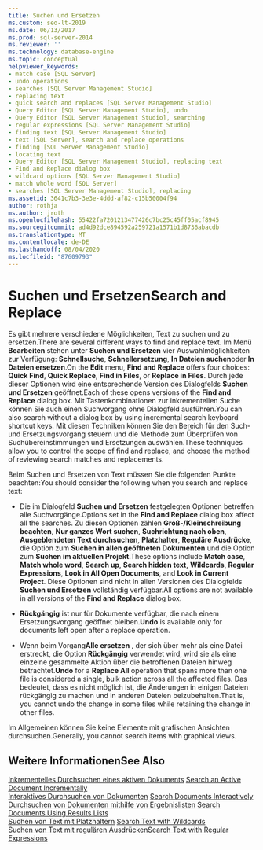 ```yaml
---
title: Suchen und Ersetzen
ms.custom: seo-lt-2019
ms.date: 06/13/2017
ms.prod: sql-server-2014
ms.reviewer: ''
ms.technology: database-engine
ms.topic: conceptual
helpviewer_keywords:
- match case [SQL Server]
- undo operations
- searches [SQL Server Management Studio]
- replacing text
- quick search and replaces [SQL Server Management Studio]
- Query Editor [SQL Server Management Studio], undo
- Query Editor [SQL Server Management Studio], searching
- regular expressions [SQL Server Management Studio]
- finding text [SQL Server Management Studio]
- text [SQL Server], search and replace operations
- finding [SQL Server Management Studio]
- locating text
- Query Editor [SQL Server Management Studio], replacing text
- Find and Replace dialog box
- wildcard options [SQL Server Management Studio]
- match whole word [SQL Server]
- searches [SQL Server Management Studio], replacing
ms.assetid: 3641c7b3-3e3e-4ddd-af82-c15b50004f94
author: rothja
ms.author: jroth
ms.openlocfilehash: 55422fa7201213477426c7bc25c45ff05acf8945
ms.sourcegitcommit: ad4d92dce894592a259721a1571b1d8736abacdb
ms.translationtype: MT
ms.contentlocale: de-DE
ms.lasthandoff: 08/04/2020
ms.locfileid: "87609793"
---
```

# <a name="search-and-replace"></a><span data-ttu-id="1997e-102">Suchen und Ersetzen</span><span class="sxs-lookup"><span data-stu-id="1997e-102">Search and Replace</span></span>
  <span data-ttu-id="1997e-103">Es gibt mehrere verschiedene Möglichkeiten, Text zu suchen und zu ersetzen.</span><span class="sxs-lookup"><span data-stu-id="1997e-103">There are several different ways to find and replace text.</span></span> <span data-ttu-id="1997e-104">Im Menü **Bearbeiten** stehen unter **Suchen und Ersetzen** vier Auswahlmöglichkeiten zur Verfügung: **Schnellsuche**, **Schnellersetzung**, **In Dateien suchen**oder **In Dateien ersetzen**.</span><span class="sxs-lookup"><span data-stu-id="1997e-104">On the **Edit** menu, **Find and Replace** offers four choices: **Quick Find**, **Quick Replace**, **Find in Files**, or **Replace in Files**.</span></span> <span data-ttu-id="1997e-105">Durch jede dieser Optionen wird eine entsprechende Version des Dialogfelds **Suchen und Ersetzen** geöffnet.</span><span class="sxs-lookup"><span data-stu-id="1997e-105">Each of these opens versions of the **Find and Replace** dialog box.</span></span> <span data-ttu-id="1997e-106">Mit Tastenkombinationen zur inkrementellen Suche können Sie auch einen Suchvorgang ohne Dialogfeld ausführen.</span><span class="sxs-lookup"><span data-stu-id="1997e-106">You can also search without a dialog box by using incremental search keyboard shortcut keys.</span></span> <span data-ttu-id="1997e-107">Mit diesen Techniken können Sie den Bereich für den Such- und Ersetzungsvorgang steuern und die Methode zum Überprüfen von Suchübereinstimmungen und Ersetzungen auswählen.</span><span class="sxs-lookup"><span data-stu-id="1997e-107">These techniques allow you to control the scope of find and replace, and choose the method of reviewing search matches and replacements.</span></span>  
  
 <span data-ttu-id="1997e-108">Beim Suchen und Ersetzen von Text müssen Sie die folgenden Punkte beachten:</span><span class="sxs-lookup"><span data-stu-id="1997e-108">You should consider the following when you search and replace text:</span></span>  
  
-   <span data-ttu-id="1997e-109">Die im Dialogfeld **Suchen und Ersetzen** festgelegten Optionen betreffen alle Suchvorgänge.</span><span class="sxs-lookup"><span data-stu-id="1997e-109">Options set in the **Find and Replace** dialog box affect all the searches.</span></span> <span data-ttu-id="1997e-110">Zu diesen Optionen zählen **Groß-/Kleinschreibung beachten**, **Nur ganzes Wort suchen**, **Suchrichtung nach oben**, **Ausgeblendeten Text durchsuchen**, **Platzhalter**, **Reguläre Ausdrücke**, die Option zum **Suchen in allen geöffneten Dokumenten** und die Option zum **Suchen im aktuellen Projekt**.</span><span class="sxs-lookup"><span data-stu-id="1997e-110">These options include **Match case**, **Match whole word**, **Search up**, **Search hidden text**, **Wildcards**, **Regular Expressions**, **Look in All Open Documents**, and **Look in Current Project**.</span></span> <span data-ttu-id="1997e-111">Diese Optionen sind nicht in allen Versionen des Dialogfelds **Suchen und Ersetzen** vollständig verfügbar.</span><span class="sxs-lookup"><span data-stu-id="1997e-111">All options are not available in all versions of the **Find and Replace** dialog box.</span></span>  
  
-   <span data-ttu-id="1997e-112">**Rückgängig** ist nur für Dokumente verfügbar, die nach einem Ersetzungsvorgang geöffnet bleiben.</span><span class="sxs-lookup"><span data-stu-id="1997e-112">**Undo** is available only for documents left open after a replace operation.</span></span>  
  
-   <span data-ttu-id="1997e-113">Wenn beim Vorgang**Alle ersetzen** , der sich über mehr als eine Datei erstreckt, die Option **Rückgängig** verwendet wird, wird sie als eine einzelne gesammelte Aktion über die betroffenen Dateien hinweg betrachtet.</span><span class="sxs-lookup"><span data-stu-id="1997e-113">**Undo** for a **Replace All** operation that spans more than one file is considered a single, bulk action across all the affected files.</span></span> <span data-ttu-id="1997e-114">Das bedeutet, dass es nicht möglich ist, die Änderungen in einigen Dateien rückgängig zu machen und in anderen Dateien beizubehalten.</span><span class="sxs-lookup"><span data-stu-id="1997e-114">That is, you cannot undo the change in some files while retaining the change in other files.</span></span>  
  
 <span data-ttu-id="1997e-115">Im Allgemeinen können Sie keine Elemente mit grafischen Ansichten durchsuchen.</span><span class="sxs-lookup"><span data-stu-id="1997e-115">Generally, you cannot search items with graphical views.</span></span>  
  
## <a name="see-also"></a><span data-ttu-id="1997e-116">Weitere Informationen</span><span class="sxs-lookup"><span data-stu-id="1997e-116">See Also</span></span>  
 <span data-ttu-id="1997e-117">[Inkrementelles Durchsuchen eines aktiven Dokuments](search-an-active-document-incrementally.md) </span><span class="sxs-lookup"><span data-stu-id="1997e-117">[Search an Active Document Incrementally](search-an-active-document-incrementally.md) </span></span>  
 <span data-ttu-id="1997e-118">[Interaktives Durchsuchen von Dokumenten](search-documents-interactively.md) </span><span class="sxs-lookup"><span data-stu-id="1997e-118">[Search Documents Interactively](search-documents-interactively.md) </span></span>  
 <span data-ttu-id="1997e-119">[Durchsuchen von Dokumenten mithilfe von Ergebnislisten](search-documents-using-results-lists.md) </span><span class="sxs-lookup"><span data-stu-id="1997e-119">[Search Documents Using Results Lists](search-documents-using-results-lists.md) </span></span>  
 <span data-ttu-id="1997e-120">[Suchen von Text mit Platzhaltern](search-text-with-wildcards.md) </span><span class="sxs-lookup"><span data-stu-id="1997e-120">[Search Text with Wildcards](search-text-with-wildcards.md) </span></span>  
 [<span data-ttu-id="1997e-121">Suchen von Text mit regulären Ausdrücken</span><span class="sxs-lookup"><span data-stu-id="1997e-121">Search Text with Regular Expressions</span></span>](search-text-with-regular-expressions.md)  
  
  
